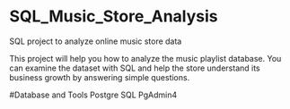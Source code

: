 # SQL_Music_Store_Analysis
SQL project to analyze online music store data

This project will help you how to analyze the music playlist database. You can examine the dataset with SQL and help the store understand its business growth by answering simple questions.

#Database and Tools
Postgre SQL
PgAdmin4
